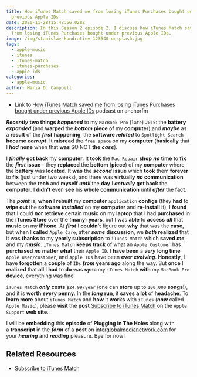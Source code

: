 ```yaml
---
title: How iTunes Match saved me from losing iTunes Purchases bought under
  previous Apple IDs
date: 2020-11-28T15:48:56.028Z
description: In this Season 2 episode 2, I discuss how iTunes Match saved me
  from losing iTunes Purchases bought under previous Apple IDs.
image: /img/stanislav-kondratiev-123540-unsplash.jpg
tags:
  - apple-music
  - itunes
  - itunes-match
  - itunes-purchases
  - apple-ids
categories:
  - apple-music
author: Maria D. Campbell
---
```

- Link to [How iTunes Match saved me from losing iTunes Purchases bought under previous Apple IDs](https://anchor.fm/maria-campbell/episodes/How-iTunes-Match-saved-me-from-losing-iTunes-Purchases-bought-under-previous-Apple-IDs-en34to) podcast on anchorfm

***Recently*** **two things** ***happened*** to my `MacBook Pro` (`late`) `2015`: the **battery** ***expanded*** (and **warped** the ***bottom*** **piece** of my **computer**) and ***maybe*** as a **result** of the ***first*** **happening**, the **software** ***related*** to `Spotlight Search` **became** ***corrupt***. It **misread** the `free space` on my **computer** (**basically** that I ***had*** **none** when that **was** SO NOT **the** ***case***).

I ***finally*** **got back** my **computer**. It **took** the `Mac Repair` **shop** ***no*** **time** to **fix** the ***first*** **issue** - they **replaced** the **bottom** (**piece**) of my **computer** where the **battery** was **located**. It **was** the ***second*** **issue** which **took** them **forever** to **fix** (just under two weeks), and there was **virtually** ***no*** **communication** between the **tech** and **myself** ***until*** the **day** I ***actually*** **got back** the **computer**. I **didn’t** even **see** his **whole communication** until ***after*** the **fact**.

The ***point*** is, **when** I **rebuilt** my **computer** `application` **configs** (they **had** to **wipe out** the **software** ***installed*** on my **computer** and **re-install** it), I **found** that I could ***not*** **retrieve** certain **music** on my **laptop** that I had **purchased** in the **iTunes Store** over the (**many**) **years**, but I was **able** to **access** ***all*** that **music** on my **iPhone**. At ***first*** I **couldn’t** figure out **why** that was the **case**, but when I **called** `Apple Care`, after ***some*** **discussion**, we ***both*** **realized** that it was **thanks** to my **yearly subscription** to `iTunes Match` which **saved** ***me*** and my ***music***. `iTunes Match` **keeps track** of what an `Apple Customer` has **purchased** ***no*** **matter what** their `Apple ID`. I **have been** a ***very*** **long time** `Apple user/customer`, and `Apple IDs` have been **ever** ***evolving***. **Honestly**, I have **forgotten** a **couple** of `IDs` ***from*** **years ago** along the way. But **once** I **realized** that **all** I **had** to **do** was **sync** my `iTunes Match` **with** my `MacBook Pro` **device**, everything was fine!

`iTunes Match` ***only*** **costs** `$24.99/year` (one can **store** up to `100,000` **songs**!), and it is **worth** ***every*** **penny**. In the ***long*** **run**, it **saves** **a lot** of **headache**. To **learn more** about `iTunes Match` and **how** it **works** with `iTunes` (***now*** called `Apple Music`), please **visit** the **post** [Subscribe to iTunes Match
](https://support.apple.com/en-us/HT204146) on the `Apple Support` **web site**.

I will be **embedding** this **episode** of **Plugging in The Holes** along with a **transcript** in the ***form*** of a **post** on [interglobalmedianetwork.com](https://www.interglobalmedianetwork.com/) for your ***hearing*** and ***reading*** pleasure. Bye for now!

## Related Resources

* [Subscribe to iTunes Match](https://support.apple.com/en-us/HT204146)